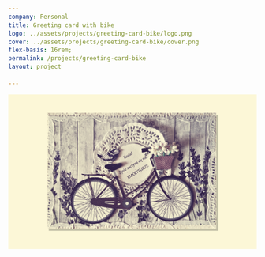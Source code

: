 ```yaml
---
company: Personal
title: Greeting card with bike
logo: ../assets/projects/greeting-card-bike/logo.png
cover: ../assets/projects/greeting-card-bike/cover.png
flex-basis: 16rem;
permalink: /projects/greeting-card-bike
layout: project

---
```



<div class="project-image">
	<img src="../assets/projects/greeting-card-bike/cover.png" />
</div>
